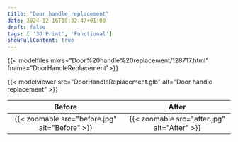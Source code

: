 ```yaml
---
title: "Door handle replacement"
date: 2024-12-16T18:32:47+01:00
draft: false
tags: [ '3D Print', 'Functional']
showFullContent: true
---
```


{{< modelfiles mkrs="Door%20handle%20replacement/128717.html" fname="DoorHandleReplacement">}}

{{< modelviewer src="DoorHandleReplacement.glb" alt="Door handle replacement" >}}

|Before|After|
|:----:|:---:|
|{{< zoomable src="before.jpg" alt="Before" >}} | {{< zoomable src="after.jpg" alt="After" >}}|